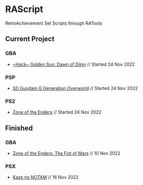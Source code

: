 # RAScript
RetroAchievement Set Scripts through RATools

## Current Project
### GBA
* [\~Hack\~ Golden Sun: Dawn of Djinn](https://retroachievements.org/game/21686) // Started 24 Nov 2022
### PSP
* [SD Gundam G Generation Overworld](https://retroachievements.org/game/21687) // Started 24 Nov 2022
### PS2
* [Zone of the Enders](https://retroachievements.org/game/19079) // Started 24 Nov 2022

## Finished
### GBA
*  [Zone of the Enders: The Fist of Mars](https://retroachievements.org/game/2518) // 10 Nov 2022
### PSX
* [Kaze no NOTAM](https://retroachievements.org/game/20377) // 16 Nov 2022
